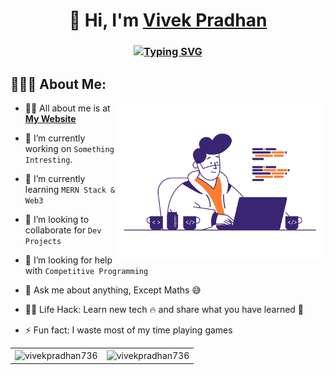 <h1 align="center">👋 Hi, I'm <a href="https://vivekpradhan-portfolio.netlify.app/" target="_blank"> Vivek Pradhan </a></h1>
<h3 align="center"> <a href="https://git.io/typing-svg"><img src="https://readme-typing-svg.herokuapp.com?font=Fira+Code&pause=1000&center=true&width=435&lines=Frontend+Developer;Backend+Developer;UI%2FUX+Designer;Native+Developer" alt="Typing SVG" /></a> </h3>


## 👨🏻‍💻 About Me:
<img  src="./image_processing20210510-2700-1oal4i5.gif" height="250px" align="right" />

- 🙋‍♂️ All about me is at **[My Website](https://vivekpradhan.vercel.app/)**

- 🔭 I’m currently working on `Something Intresting`.

- 🌱 I’m currently learning `MERN Stack & Web3`

- 👯 I’m looking to collaborate for `Dev Projects`

- 🤔 I’m looking for help with `Competitive Programming`

- 💬 Ask me about anything, Except Maths :sweat_smile:

- 👨‍💻 Life Hack: Learn new tech :fire: and share what you have learned :tada:

- ⚡ Fun fact: I waste most of my time playing games

<table>
  <tr>
    <td><img align="center" src="https://github-readme-streak-stats.herokuapp.com/?user=vivekpradhan736&theme=dark" alt="vivekpradhan736" /></td>
    <td><img src="https://github-readme-stats.vercel.app/api/top-langs?username=vivekpradhan736&show_icons=true&theme=dark&locale=en&layout=compact" alt="vivekpradhan736" /></td>
  </tr>
</table>
